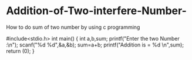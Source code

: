 # Addition-of-Two-interfere-Number-
How to do sum of two number by using c programming 

#include<stdio.h>
int main()
{
int a,b,sum;
printf("Enter the two Number :\n");
scanf("%d %d",&a,&b);
sum=a+b;
printf("Addition is = %d \n",sum);
return (0);
}
